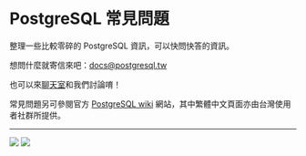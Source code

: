 # PostgreSQL 常見問題

整理一些比較零碎的 PostgreSQL 資訊，可以快問快答的資訊。

想問什麼就寄信來吧：[docs@postgresql.tw](mailto:docs@postgresql.tw)

也可以來[聊天室](https://gitter.im/pgsql-tw/Lobby)和我們討論唷！

常見問題另可參閱官方 [PostgreSQL wiki](https://wiki.postgresql.org) 網站，其中繁體中文頁面亦由台灣使用者社群所提供。

---

[![](https://img.shields.io/badge/正體中文使用手冊-PostgreSQL.TW-blue.svg)](https://docs.postgresql.tw) [![](https://img.shields.io/badge/台灣使用者社群-PostgreSQL-blue.svg)](https://docs.postgresql.tw/)


